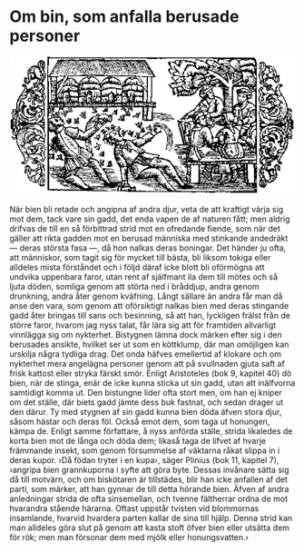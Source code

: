 # Om bin, som anfalla berusade personer

![](chapter-15.png)

När bien bli retade och angipna af andra djur, veta de att kraftigt värja sig mot dem, tack vare sin gadd, det enda vapen de af naturen fått; men aldrig drifvas de till en så förbittrad strid mot en ofredande fiende, som när det gäller att rikta gadden mot en berusad människa med stinkande andedräkt — deras största fasa —, då hon nalkas deras boningar. Det händer ju ofta, att människor, som tagit sig för mycket till bästa, bli liksom tokiga eller alldeles mista förståndet och i följd däraf icke blott bli oförmögna att undvika uppenbara faror, utan rent af själfmant ila dem till mötes och så ljuta döden, somliga genom att störta ned i bråddjup, andra genom drunkning, andra åter genom kväfning. Långt sällare än andra får man då anse den vara, som genom att oförsiktigt nalkas bien med deras stingande gadd åter bringas till sans och besinning, så att han, lyckligen frälst från de större faror, hvarom jag nyss talat, får lära sig att för framtiden allvarligt vinnlägga sig om nykterhet. Bistygnen lämna dock märken efter sig i den berusades ansikte, hvilket ser ut som en köttklump, där man omöjligen kan urskilja några tydliga drag. Det onda häfves emellertid af klokare och om nykterhet mera angelägna personer genom att på svullnaden gjuta saft af frisk kattost eller stryka färskt smör. Enligt Aristoteles (bok 9, kapitel 40) dö bien, när de stinga, enär de icke kunna sticka ut sin gadd, utan att inälfvorna samtidigt komma ut. Den bistungne lider ofta stort men, om han ej kniper om det ställe, där biets gadd jämte dess buk fastnat, och sedan drager ut den därur. Ty med stygnen af sin gadd kunna bien döda äfven stora djur, såsom hästar och deras föl. Också emot dem, som taga ut honungen, kämpa de. Enligt samme författare, å nyss anförda ställe, strida likaledes de korta bien mot de långa och döda dem; likaså taga de lifvet af hvarje främmande insekt, som genom försummelse af väktarna råkat slippa in i deras kupor. ›Då födan tryter i en kupa›, säger Plinius (bok 11, kapitel 7), ›angripa bien grannkuporna i syfte att göra byte. Dessas invånare sätta sig då till motvärn, och om biskötaren är tillstädes, blir han icke anfallen af det parti, som märker, att han gynnar de till detta hörande bien. Äfven af andra anledningar strida de ofta sinsemellan, och tvenne fältherrar ordna de mot hvarandra stående härarna. Oftast uppstår tvisten vid blommornas insamlande, hvarvid hvardera parten kallar de sina till hjälp. Denna strid kan man alldeles göra slut på genom att kasta stoft öfver bien eller utsätta dem för rök; men man försonar dem med mjölk eller honungsvatten.›